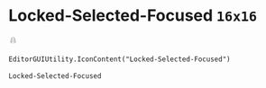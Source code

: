 # Locked-Selected-Focused `16x16`
<img src="/img/Locked-Selected-Focused.png" width=16 height=16>

``` CSharp
EditorGUIUtility.IconContent("Locked-Selected-Focused")
```
```
Locked-Selected-Focused
```
